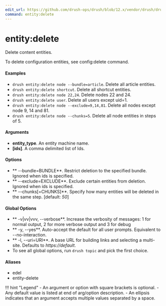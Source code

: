 ```yaml
---
edit_url: https://github.com/drush-ops/drush/blob/12.x/vendor/drush/drush/src/Commands/core/EntityCommands.php
command: entity:delete
---
```

# entity:delete

Delete content entities.

To delete configuration entities, see config:delete command.

#### Examples

- <code>drush entity:delete node --bundle=article</code>. Delete all article entities.
- <code>drush entity:delete shortcut</code>. Delete all shortcut entities.
- <code>drush entity:delete node 22,24</code>. Delete nodes 22 and 24.
- <code>drush entity:delete user</code>. Delete all users except uid=1.
- <code>drush entity:delete node --exclude=9,14,81</code>. Delete all nodes except node 9, 14 and 81.
- <code>drush entity:delete node --chunks=5</code>. Delete all node entities in steps of 5.

#### Arguments

- **entity_type**. An entity machine name.
- **[ids]**. A comma delimited list of Ids.

#### Options

- ** --bundle=BUNDLE**. Restrict deletion to the specified bundle. Ignored when ids is specified.
- ** --exclude=EXCLUDE**. Exclude certain entities from deletion. Ignored when ids is specified.
- ** --chunks[=CHUNKS]**. Specify how many entities will be deleted in the same step. [default: *50*]

#### Global Options

- ** -v|vv|vvv, --verbose**. Increase the verbosity of messages: 1 for normal output, 2 for more verbose output and 3 for debug
- ** -y, --yes**. Auto-accept the default for all user prompts. Equivalent to --no-interaction.
- ** -l, --uri=URI**. A base URL for building links and selecting a multi-site. Defaults to *https://default*.
- To see all global options, run <code>drush topic</code> and pick the first choice.

#### Aliases

- edel
- entity-delete

!!! hint "Legend"
    - An argument or option with square brackets is optional.
    - Any default value is listed at end of arg/option description.
    - An ellipsis indicates that an argument accepts multiple values separated by a space.